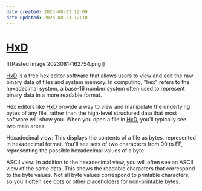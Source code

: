 ```yaml
---
date created: 2023-08-23 12:09
date updated: 2023-08-23 12:10
---
```


# [HxD](https://mh-nexus.de/en/HxD)

![[Pasted image 20230817162754.png]]

[HxD](https://mh-nexus.de/en/hxd/) is a free hex editor software that allows users to view and edit the raw binary data of files and system memory. In computing, "hex" refers to the hexadecimal system, a base-16 number system often used to represent binary data in a more readable format.

Hex editors like [HxD](https://mh-nexus.de/en/hxd/) provide a way to view and manipulate the underlying bytes of any file, rather than the high-level structured data that most software will show you. When you open a file in [HxD](https://mh-nexus.de/en/hxd/), you'll typically see two main areas:

Hexadecimal view: This displays the contents of a file as bytes, represented in hexadecimal format. You'll see sets of two characters from 00 to FF, representing the possible hexadecimal values of a byte.

ASCII view: In addition to the hexadecimal view, you will often see an ASCII view of the same data. This shows the readable characters that correspond to the byte values. Not all byte values correspond to printable characters, so you'll often see dots or other placeholders for non-printable bytes.
